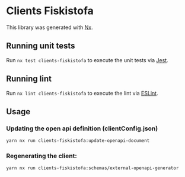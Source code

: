 # Clients Fiskistofa

This library was generated with [Nx](https://nx.dev).

## Running unit tests

Run `nx test clients-fiskistofa` to execute the unit tests via [Jest](https://jestjs.io).

## Running lint

Run `nx lint clients-fiskistofa` to execute the lint via [ESLint](https://eslint.org/).

## Usage

### Updating the open api definition (clientConfig.json)

```sh
yarn nx run clients-fiskistofa:update-openapi-document
```

### Regenerating the client:

```sh
yarn nx run clients-fiskistofa:schemas/external-openapi-generator
```
